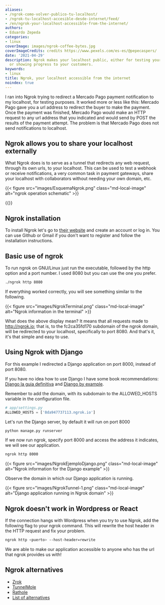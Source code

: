 ```yaml
---
aliases:
- /ngrok-como-volver-publico-tu-localhost/
- /ngrok-tu-localhost-accesible-desde-internet/feed/
- /en/ngrok-your-localhost-accessible-from-the-internet/
authors:
- Eduardo Zepeda
categories:
- linux
coverImage: images/ngrok-coffee-bytes.jpg
coverImageCredits: credits https://www.pexels.com/es-es/@pepecaspers/
date: '2021-04-29'
description: Ngrok makes your localhost public, either for testing your endpoint responses
  or showing progress to your customers.
keywords:
- linux
title: Ngrok, your localhost accessible from the internet
noindex: true
---
```


I ran into Ngrok trying to redirect a Mercado Pago payment notification to my localhost, for testing purposes. It worked more or less like this: Mercado Pago gave you a url address to redirect the buyer to make the payment. Once the payment was finished, Mercado Pago would make an HTTP request to any url address that you indicated and would send by POST the results of the payment attempt. The problem is that Mercado Pago does not send notifications to localhost.

## Ngrok allows you to share your localhost externally

What Ngrok does is to serve as a tunnel that redirects any web request, through its own urls, to your localhost. This can be used to test a webhook or receive notifications, a very common task in payment gateways, share your localhost with collaborators without needing your own domain, etc.

{{< figure src="images/EsquemaNgrok.png" class="md-local-image" alt="ngrok operation schematic" >}}

{{<ad>}}

## Ngrok installation

To install Ngrok let's go to [their website](https://ngrok.com/#?) and create an account or log in. You can use Github or Gmail if you don't want to register and follow the installation instructions.

## Basic use of ngrok

To run ngrok on GNU/Linux just run the executable, followed by the http option and a port number. I used 8080 but you can use the one you prefer.

```bash
./ngrok http 8080
```

If everything worked correctly, you will see something similar to the following.

{{< figure src="images/NgrokTerminal.png" class="md-local-image" alt="Ngrok information in the terminal" >}}

What does the above display mean? It means that all requests made to http://ngrok.io; that is, to the fc2ca35fd170 subdomain of the ngrok domain, will be redirected to your localhost, specifically to port 8080. And that's it, it's that simple and easy to use.

## Using Ngrok with Django

For this example I redirected a Django application on port 8000, instead of port 8080.

If you have no idea how to use Django I have some book recommendations: [Django la guia definitiva](/en/django/the-definitive-guide-to-django/) and [Django by example](/en/django/learning-django-through-the-book-django-by-example-my-review/).

Remember to add the domain, with its subdomain to the ALLOWED_HOSTS variable in the configuration file.

```python
# app/settings.py
ALLOWED_HOSTS = ['8da947737113.ngrok.io']
```

Let's run the Django server, by default it will run on port 8000

```bash
python manage.py runserver
```

If we now run ngrok, specify port 8000 and access the address it indicates, we will see our application.

```bash
ngrok http 8000
```

{{< figure src="images/NgrokEjemploDjango.png" class="md-local-image" alt="Ngrok information for the Django example" >}}

Observe the domain in which our Django application is running.

{{< figure src="images/NgrokTunnel-1.png" class="md-local-image" alt="Django application running in Ngrok domain" >}}

## Ngrok doesn't work in Wordpress or React

If the connection hangs with Wordpress when you try to use Ngrok, add the following flag to your ngrok command. This will rewrite the host header in the HTTP request and fix your problem.

``` bash
ngrok http <puerto> --host-header=rewrite
```

We are able to make our application accessible to anyone who has the url that ngrok provides us with!


## Ngrok alternatives

- [Zrok](https://zrok.io/#?)
- [TunnelMole](https://tunnelmole.com/docs/#installation#?)
- [Rathole](https://github.com/rathole-org/rathole#?)
- [List of alternatives](https://github.com/anderspitman/awesome-tunneling#?)
